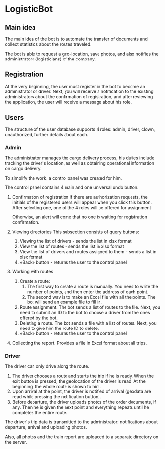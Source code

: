 # LogisticBot

## Main idea
The main idea of the bot is to automate the transfer of documents and collect statistics about the routes traveled.

The bot is able to request a geo-location, save photos, and also notifies the administrators (logisticians) of the company.

## Registration
At the very beginning, the user must register in the bot to become an administrator or driver. Next, you will receive a notification to the existing administrators about the confirmation of registration, and after reviewing the application, the user will receive a message about his role.

## Users
The structure of the user database supports 4 roles: admin, driver, clown, unauthorized, further details about each.

### Admin

The administrator manages the cargo delivery process, his duties include tracking the driver's location, as well as obtaining operational information on cargo delivery.

To simplify the work, a control panel was created for him.

The control panel contains 4 main and one universal undo button.

1. Confirmation of registration
    If there are authorization requests, the initials of the registered users will appear when you click this button. After selecting one, one of the 4 roles will be offered for assignment

    Otherwise, an alert will come that no one is waiting for registration confirmation.

2. Viewing directories 
    This subsection consists of query buttons:
    1. Viewing the list of drivers - sends the list in xlsx format
    2. View the list of routes - sends the list in xlsx format
    3. View the list of drivers and routes assigned to them - sends a list in xlsx  format
    4. «Back» button - returns the user to the control panel       

3. Working with routes
    1. Create a route:
        1. The first way to create a route is manually. You need to write the number of points, and then enter the address of each point.
        2. The second way is to make an Excel file with all the points. The bot will send an example file to fill in.
    2. Route assignment. The bot sends a list of routes to the file. Next, you need to submit an ID to the bot to choose a driver from the ones offered by the bot.
    3. Deleting a route. The bot sends a file with a list of routes. Next, you need to give him the route ID to delete.
    4. «Back» button - returns the user to the control panel

4. Collecting the report. Provides a file in Excel format about all trips.

### Driver

The driver can only drive along the route. 
1. The driver chooses a route and starts the trip if he is ready. When the exit button is pressed, the geolocation of the driver is read. At the beginning, the whole route is shown to him.
2. Upon arrival at the point, the driver is notified of arrival (geodata are read while pressing the notification button).
3. Before departure, the driver uploads photos of the order documents, if any. Then he is given the next point and everything repeats until he completes the entire route.

The driver's trip data is transmitted to the administrator: notifications about departure, arrival and uploading photos.

Also, all photos and the train report are uploaded to a separate directory on the server.
